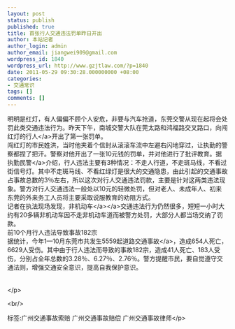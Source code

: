```yaml
---
layout: post
status: publish
published: true
title: 首张行人交通违法罚单昨日开出
author: 本站记者
author_login: admin
author_email: jiangwei909@gmail.com
wordpress_id: 1840
wordpress_url: http://www.gzjtlaw.com/?p=1840
date: 2011-05-29 09:30:28.000000000 +08:00
categories:
- 交通常识
tags: []
comments: []
---
```

<p><p>明明是红灯，有人偏偏不顾个人安危，非要与汽车抢道，东莞交警从现在起将会处罚此类交通违法行为。昨天下午，南城交警大队在莞太路和鸿福路交叉路口，向闯红灯的<a>行人<&#47;a>开出了第一张罚单。<br>闯红灯的市民姓洪，当时他夹着个信封从滚滚车流中左避右闪地穿过，让执勤的警察都捏了把汗。警察对他开出了一张10元钱的罚单，并对他进行了批评教育。据执勤<a>民警<&#47;a>介绍，行人违法主要有3种情况：不走人行道，不走斑马线，不看过街信号灯。其中不走斑马线、不看红绿灯是很大的交通隐患，由此引起的交通事故占事故总数的3％左右，所以这次对行人交通违法罚款，主要是针对这两类违法现象。警方对行人交通违法一般处以10元的轻微处罚，但对老人、未成年人、初来东莞的外来务工人员将主要采取说服教育的劝阻方式。<br>记者在执法现场发现，<a>非<a>机动车<&#47;a><&#47;a>交通违法行为仍然很多，短短一小时大约有20多辆非机动车因不走非机动车道而被警方处罚，大部分人都当场交纳了罚款。<br>前10个月行人违法导致事故182宗<br>据统计，今年1&mdash;10月东莞市共发生5559起<a>道路交通事故<&#47;a>，造成654人死亡，6629人受伤。其中由于行人违法而导致的事故182宗，造成41人死亡、183人受伤，分别占全年总数的3.28％、6.27％、2.76％。警方提醒市民，要自觉遵守交通法则，增强交通安全意识，提高自我保护意识。<br><br><br><&#47;p><br&#47;><p>标签:广州交通事故索赔 广州交通事故赔偿 广州交通事故律师<&#47;p>
